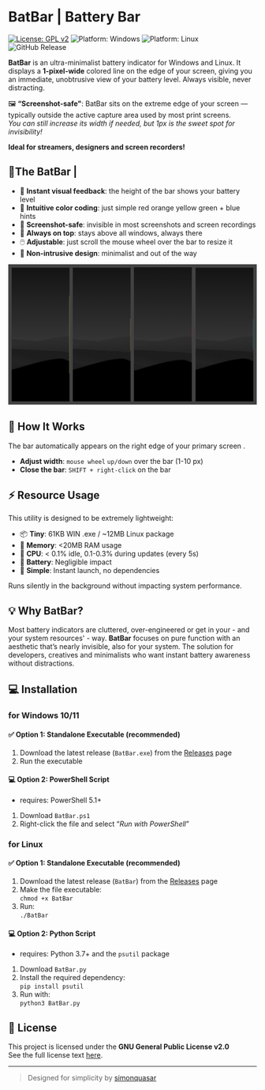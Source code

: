 # BatBar | Battery Bar

[![License: GPL v2](https://img.shields.io/badge/license-GPL--2.0-blue.svg)](https://www.gnu.org/licenses/old-licenses/gpl-2.0.html)
![Platform: Windows](https://img.shields.io/badge/platform-Windows-blue)
![Platform: Linux](https://img.shields.io/badge/platform-Linux%2FUbuntu-yellowgreen)
![GitHub Release](https://img.shields.io/github/v/release/simonquasar/BatBar)

**BatBar** is an ultra-minimalist battery indicator for Windows and Linux. 
It displays a **1-pixel-wide** colored line on the edge of your screen, giving you an immediate, unobtrusive view of your battery level. 
Always visible, never distracting.

🖼️ **“Screenshot-safe"**: BatBar sits on the extreme edge of your screen — typically outside the active capture area used by most print screens.  
_You can still increase its width if needed, but 1px is the sweet spot for invisibility!_

**Ideal for streamers, designers and screen recorders!**

## 🔋The BatBar |

- 👀 **Instant visual feedback**: the height of the bar shows your battery level
- 🚦 **Intuitive color coding**: just simple red orange yellow green + blue hints
- 📸 **Screenshot-safe**: invisible in most screenshots and screen recordings
- 📌 **Always on top**: stays above all windows, always there
- 🖱️ **Adjustable**: just scroll the mouse wheel over the bar to resize it
- 🫥 **Non-intrusive design**: minimalist and out of the way

<img src="https://github.com/simonquasar/BatBar/blob/main/batbar_preview.jpg" alt="BatBar | Battery Bar 1px wide">

## 🚀 How It Works

The bar automatically appears on the right edge of your primary screen .

- **Adjust width**: `mouse wheel` `up/down` over the bar (1-10 px)
- **Close the bar**: `SHIFT + right-click` on the bar

## ⚡ Resource Usage

This utility is designed to be extremely lightweight:

- 📦 **Tiny**: 61KB WIN .exe / ~12MB Linux package
- 💾 **Memory**: <20MB RAM usage
- 🔄 **CPU**: < 0.1% idle, 0.1-0.3% during updates (every 5s)
- 🔋 **Battery**: Negligible impact
- 🚀 **Simple**: Instant launch, no dependencies

Runs silently in the background without impacting system performance.

## 💡 Why BatBar?

Most battery indicators are cluttered, over-engineered or get in your - and your system resources' - way. 
**BatBar** focuses on pure function with an aesthetic that’s nearly invisible, also for your system. The solution for developers, creatives and minimalists who want instant battery awareness without distractions.


## 💻 Installation

### for Windows 10/11

#### ✅ Option 1: Standalone Executable (recommended)
1. Download the latest release (`BatBar.exe`) from the [Releases](https://github.com/simonquasar/batbar/releases) page
2. Run the executable

#### 💻 Option 2: PowerShell Script
- requires: PowerShell 5.1+ 
1. Download `BatBar.ps1`
2. Right-click the file and select “_Run with PowerShell_”

### for Linux

#### ✅ Option 1: Standalone Executable (recommended)
1. Download the latest release (`BatBar`) from the [Releases](https://github.com/simonquasar/batbar/releases) page
2. Make the file executable:  
   `chmod +x BatBar`
3. Run:  
   `./BatBar`

#### 💻 Option 2: Python Script
- requires: Python 3.7+ and the `psutil` package  
1. Download `BatBar.py`
2. Install the required dependency:  
   `pip install psutil`
3. Run with:  
   `python3 BatBar.py`


## 📜 License

This project is licensed under the **GNU General Public License v2.0**  
See the full license text [here](https://www.gnu.org/licenses/old-licenses/gpl-2.0.html).

---

> Designed for simplicity by [simonquasar](https://www.simonquasar.net)
